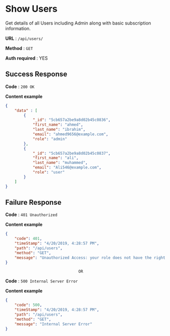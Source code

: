 # Show Users 

Get details of all Users including Admin along with basic subscription information.

**URL** : `/api/users/`

**Method** : `GET`

**Auth required** : YES

## Success Response

**Code** : `200 OK`

**Content example**

```json
{
    "data" : [
        {
            "_id": "5cb657a2be9a8d02b45c0836",
            "first_name": "ahmed",
            "last_name": "ibrahim",
            "email": "ahmed9656@example.com",
            "role": "admin"
        },
        {
            "_id": "5cb657a2be9a8d02b45c0837",
            "first_name": "ali",
            "last_name": "muhammed",
            "email": "Ali546@example.com",
            "role": "user"
        }
    ]    
}
```

## Failure Response

**Code** : `401 Unauthorized`

**Content example**
```json 
{
    "code": 401,
    "timeStamp": "4/20/2019, 4:28:57 PM",
    "path": "/api/users",
    "method": "GET",
    "message": "Unauthorized Access: your role does not have the right privaliges"
}
```

                                    OR 

**Code** : `500 Internal Server Error`

**Content example**
```json 
{
    "code": 500,
    "timeStamp": "4/20/2019, 4:28:57 PM",
    "path": "/api/users",
    "method": "GET",
    "message": "Internal Server Error"
}
```